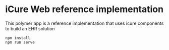 # iCure Web reference implementation


This polymer app is a reference implementation that uses icure components to build an EHR solution

```
npm install
npm run serve
```

